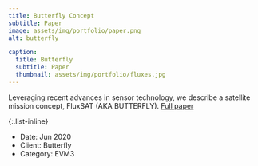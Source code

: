 ```yaml
---
title: Butterfly Concept
subtitle: Paper
image: assets/img/portfolio/paper.png
alt: butterfly

caption:
  title: Butterfly
  subtitle: Paper
  thumbnail: assets/img/portfolio/fluxes.jpg
---
```

Leveraging recent advances in sensor technology, we describe a satellite mission concept, FluxSAT (AKA BUTTERFLY). [Full paper](https://www.mdpi.com/2072-4292/12/11/1796)

{:.list-inline}
- Date: Jun 2020
- Client: Butterfly
- Category: EVM3

